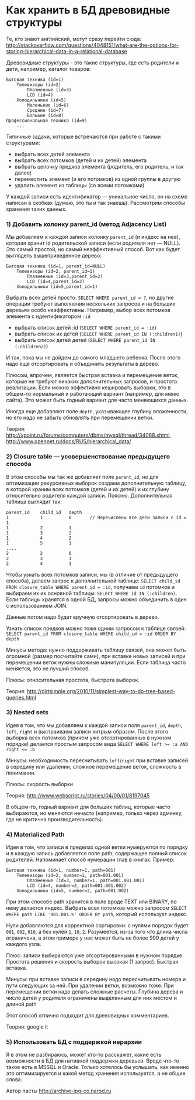 # Как хранить в БД древовидные структуры

Те, кто знают английский, могут сразу перейти сюда: <http://stackoverflow.com/questions/4048151/what-are-the-options-for-storing-hierarchical-data-in-a-relational-database>

Древовидные структуры - это такие структуры, где есть родители и дети, например, каталог товаров: 

    Бытовая техника (id=1)
        Телевизоры (id=2)
            Плазменные (id=3)
            LCD (id=4)   
        Холодильники (id=5)
            Маленькие (id=6)
            Средние (id=7)
            Большие (id=8)
    Профессиональная техника (id=9)
        ...


Типичные задачи, которые встречаются при работе с такими структурами: 

- выбрать всех детей элемента
- выбрать всех потомков (детей и их детей) элемента
- выбрать цепочку предков элемента (родитель, его родитель, и так далее)
- переместить элемент (и его потомков) из одной группы в другую
- удалить элемент из таблицы (со всеми потомками)

У каждой записи есть идентификатор — уникальное число, он на схеме написан в скобках (думаю, это ты и так знаешь). Рассмотрим способы хранения таких данных. 

### 1) Добавить колонку parent_id (метод Adjacency List)

Мы добавляем к каждой записи колонку `parent_id` (и индекс на нее), которая хранит id родительской записи (если родителя нет — NULL). Это самый простой, но самый неэффективный способ.  Вот как будет выглядеть вышеприведенное дерево:

    Бытовая техника (id=1, parent_id=NULL)
        Телевизоры (id=2, parent_id=1)
            Плазменные (id=3,parent_id=2)
            LCD (id=4,parent_id=2)   
        Холодильники (id=5,parent_id=1)

Выбрать всех детей просто: `SELECT WHERE parent_id = ?`, но другие операции требуют выполнения нескольких запросов и на больших деревьях особо неэффективны. Например, выбор всех потомков элемента с идентификатором `:id`

- выбрать список детей :id  (`SELECT WHERE parent_id = :id`)
- выбрать список их детей (`SELECT WHERE parent_id IN (:children1)`)
- выбрать список детей детей (`SELECT WHERE parent_id IN (:children2)`)

И так, пока мы не дойдем до самого младшего ребенка. После этого надо еще отсортировать и объединить результаты в дерево. 

Плюсом, впрочем, является быстрая вставка и перемещение веток, которые не требуют никаких дополнительных запросов, и простота реализации. Если можно эффективно кешировать выборки, это в общем-то нормальный и работающий вариант (например, для меню сайта). Это может быть годный вариант для часто меняющихся данных.

Иногда еще добавляют поле `depth`, указывающее глубину вложенности, но его надо не забыть обновлять при перемещении ветки.

Теория: <http://xpoint.ru/forums/computers/dbms/mysql/thread/34068.xhtml>, <http://www.opennet.ru/docs/RUS/hierarchical_data/>

### 2) Closure table — усовершенствование предыдущего способа

В этом способы мы так же добавляет поле `parent_id`, но для оптимизации рекурсивных выборок создаем дополнительную таблицу, в которой храним всех потомков (детей  и их детей) и их глубину относительно родителя каждой записи. Поясню. Дополнительная таблица выглядит так:

    parent_id    child_id   depth
    1            1          0       // Перечислены все дети записи с id = 1
    1            2          1
    1            3          2
    1            4          2
    1            5          1 
    ....
    2            2          0
    2            3          1
    2            4          1

Чтобы узнать всех потомков записи, мы (в отличие от предыдущего способа), делаем запрос к дополнительной таблице: `SELECT child_id FROM closure_table WHERE parent_id = :id`, получаем `id` потомков и выбираем их их основной таблицы: `SELECT WHERE id IN (:children)`. Если таблицы хранятся в одной БД, запросы можно объединить в один с использованием JOIN.

Данные потом надо будет вручную отсортировать в дерево.

Узнать список предков можно тоже одним запросом к таблице связей: `SELECT parent_id FROM closure_table WHERE child_id = :id ORDER BY depth`

Минусы метода: нужно поддерживать таблицу связей, она может быть огромной (размер посчитайте сами), при вставке новых записей и при перемещении веток нужны сложные манипуляции. Если таблица часто меняется, это не лучший способ.

Плюсы: относительная простота, быстрота выборок.

Теория: <http://dirtsimple.org/2010/11/simplest-way-to-do-tree-based-queries.html>

### 3) Nested sets

Идея в том, что мы добавляем к каждой записи поля `parent_id`, `depth`, `left`, `right` и выстраиваем записи хитрым образом. После этого выборка всех потомков (причем уже отсортированных в нужном порядке) делается простым запросом вида `SELECT WHERE left >= :a AND right <= :b`

Минусы: необходимость пересчитывать `left`/`right` при вставке записей в середину или удалении, сложное перемещение веток, сложность в понимании.

Плюсы: скорость выборки

Теория: <http://www.webscript.ru/stories/04/09/01/8197045>

В общем-то, годный вариант для больших таблиц, которые часто выбираются, но меняются нечасто (например, только через админку, где не критична производительность).

### 4) Materialized Path

Идея в том, что записи в пределах одной ветки нумеруются по порядку и в каждую запись добавляется поле path, содержащее полный список родителей. Напоминает способ нумерации глав в книгах. Пример: 

    Бытовая техника (id=1, number=1, path=001)
        Телевизоры (id=2, number=1, path=001.001)
            Плазменные (id=3, number=1, path=001.001.001)
            LCD (id=4, number=2, path=001.001.002)   
        Холодильники (id=5, number=2, path=001.002)

При этом способе path хранится в поле вроде TEXT или BINARY, по нему делается индекс. Выбрать всех потомков можно запросом `SELECT WHERE path LIKE '001.001.%' ORDER BY path`, который использует индекс. 

Нули добавляются для корректной сортировки: с нулями порядок будет `001`, `002`, `010`, а без нулей `1`, `10`, `2`. Разумеется, из-за того что длина числа ограничена, в этом примере у нас может быть не более 999 детей у каждого узла.

Плюс: записи выбираются уже отсортированными в нужном порядке. Простота решения и скорость выборок высокая (1 запрос). Быстрая вставка.

Минусы: при вставке записи в середину надо пересчитывать номера и пути следующих за ней. При удалении ветки, возможно тоже. При перемещении ветки надо делать сложные расчеты. Глубина дерева и число детей у родителя ограничены выделенным для них местом и длиной path

Этот способ отлично подходит для древовидных комментариев.

Теория: google it

### 5) Использовать БД с поддержкой иерархии

Я в этом не разбираюсь, может кто-то расскажет, какие есть возможности в БД для нативной поддержки деревьев. Вроде что-то такое есть в MSSQL и Oracle. Только хотелось бы услышать, как именно это оптимизируется и какой метод хранения используется, а не общие слова.

Автор пасты <http://archive-ipq-co.narod.ru>
